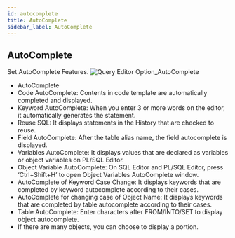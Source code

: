 ```yaml
---
id: autocomplete
title: AutoComplete
sidebar_label: AutoComplete
---
```


## AutoComplete

Set AutoComplete Features.
![Query Editor Option_AutoComplete](https://s3.ap-northeast-2.amazonaws.com/sqlgate-manual-content/2FCD274DD0E0A7C7D21494787411FA9E.jpg)

- AutoComplete
- Code AutoComplete: Contents in code template are automatically completed and displayed.
- Keyword AutoComplete: When you enter 3 or more words on the editor, it automatically generates the statement.
- Reuse SQL: It displays statements in the History that are checked to reuse.
- Field AutoComplete: After the table alias name, the field autocomplete is displayed.
- Variables AutoComplete: It displays values that are declared as variables or object variables on PL/SQL Editor.
- Object Variable AutoComplete: On SQL Editor and PL/SQL Editor, press ‘Ctrl+Shift+H’ to open Object Variables AutoComplete window.
- AutoComplete of Keyword Case Change: It displays keywords that are completed by keyword autocomplete according to their cases.
- AutoComplete for changing case of Object Name: It displays keywords that are completed by table autocomplete according to their cases.
- Table AutoComplete: Enter characters after FROM/INTO/SET to display object autocomplete.
- If there are many objects, you can choose to display a portion.